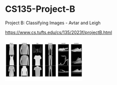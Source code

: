 # CS135-Project-B
Project B: Classifying Images - Avtar and Leigh

https://www.cs.tufts.edu/cs/135/2023f/projectB.html

<img width=50% src=".projB_fashion6.png" alt="Grid of greyscale images of clothes">

